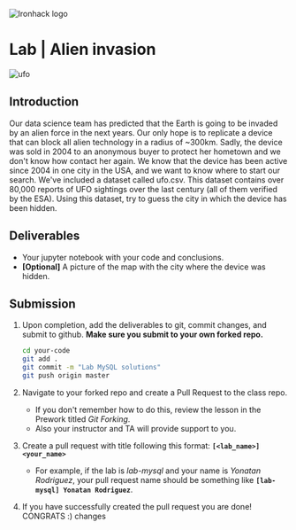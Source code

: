 ![Ironhack logo](https://i.imgur.com/1QgrNNw.png)

# Lab | Alien invasion

![ufo](https://cdn.mos.cms.futurecdn.net/9djqga9zFCiMF8QLu4saRK.jpg)

## Introduction

Our data science team has predicted that the Earth is going to be invaded by an alien force in the
next years. Our only hope is to replicate a device that can block all alien technology in a radius of
~300km. Sadly, the device was sold in 2004 to an anonymous buyer to protect her hometown and
we don't know how contact her again. We know that the device has been active since 2004 in one
city in the USA, and we want to know where to start our search.
We've included a dataset called ​ufo.csv​. This dataset contains over 80,000 reports of UFO sightings
over the last century (all of them verified by the ESA). Using this dataset, try to guess the city in
which the device has been hidden.

## Deliverables

- Your jupyter notebook with your code and conclusions.
- **[Optional]** A picture of the map with the city where the device was hidden.

## Submission

1. Upon completion, add the deliverables to git, commit changes, and submit to github. **Make sure you submit to your own forked repo.**

	```bash
	cd your-code
	git add .
	git commit -m "Lab MySQL solutions"
	git push origin master
	```

1. Navigate to your forked repo and create a Pull Request to the class repo.
	- If you don't remember how to do this, review the lesson in the Prework titled *Git Forking*.
	- Also your instructor and TA will provide support to you.

1. Create a pull request with title following this format: **`[<lab_name>] <your_name>`**
  	- For example, if the lab is *lab-mysql* and your name is *Yonatan Rodriguez*, your pull request name should be something like **`[lab-mysql] Yonatan Rodriguez`**.

1. If you have successfully created the pull request you are done!  CONGRATS :)
changes


